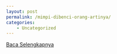 ```yaml
---
layout: post
permalink: /mimpi-dibenci-orang-artinya/
categories:
    - Uncategorized
---
```


[Baca Selengkapnya](/06)